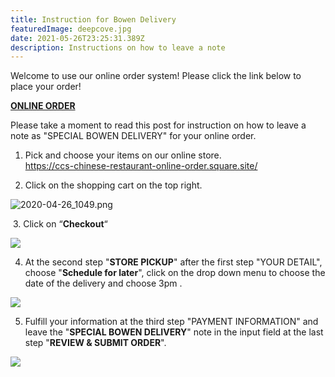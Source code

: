 ```yaml
---
title: Instruction for Bowen Delivery
featuredImage: deepcove.jpg
date: 2021-05-26T23:25:31.389Z
description: Instructions on how to leave a note
---
```

<!--StartFragment-->

<!-- wp:paragraph -->

Welcome to use our online order system! Please click the link below to place your order!

<!-- /wp:paragraph -->

<!-- wp:paragraph -->

**[ONLINE ORDER](https://ccs-chinese-restaurant-online-order.square.site/)**

<!-- /wp:paragraph -->

<!-- wp:paragraph -->

Please take a moment to read this post for instruction on how to leave a note as "SPECIAL BOWEN DELIVERY" for your online order.

<!-- /wp:paragraph -->

<!-- wp:paragraph -->

1. Pick and choose your items on our online store.\
<https://ccs-chinese-restaurant-online-order.square.site/>

<!-- /wp:paragraph -->

<!-- wp:paragraph -->

2. Click on the shopping cart on the top right.

<!-- /wp:paragraph -->

<!-- wp:image -->

![2020-04-26_1049.png](https://capheights.ca/wp-content/uploads/2020/10/2020-04-26_1049.png)

<!-- /wp:image -->

<!-- wp:paragraph -->

 3. Click on “**Checkout**“

<!-- /wp:paragraph -->

<!-- wp:image {"id":28699,"sizeSlug":"large","linkDestination":"none"} -->

![](https://capheights.ca/wp-content/uploads/2021/02/nXFvgTFP8a-1024x546.png)

<!-- /wp:image -->

<!-- wp:paragraph -->

4. At the second step "**STORE PICKUP**" after the first step "YOUR DETAIL", choose "**Schedule for later**", click on the drop down menu to choose the date of the delivery and choose 3pm .

<!-- /wp:paragraph -->

<!-- wp:image {"id":28700,"sizeSlug":"large","linkDestination":"none"} -->

![](https://capheights.ca/wp-content/uploads/2021/02/chrome_6vMk6apbyF-1024x679.png)

<!-- /wp:image -->

<!-- wp:paragraph -->

5. Fulfill your information at the third step "PAYMENT INFORMATION" and leave the "**SPECIAL BOWEN DELIVERY**" note in the input field at the last step "**REVIEW & SUBMIT ORDER**".

<!-- /wp:paragraph -->

<!-- wp:image {"id":28701,"sizeSlug":"large","linkDestination":"none"} -->

![](https://capheights.ca/wp-content/uploads/2021/02/chrome_bJcuirMCCm-1024x676.png)

<!-- /wp:image -->

<!--EndFragment-->